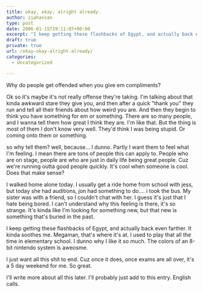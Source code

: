 ```yaml
---
title: okay, okay, alright already.
author: ziahassan
type: post
date: 2006-01-15T19:11:07+00:00
excerpt: "I keep getting these flashbacks of Egypt, and actually back even farther. It kinda soothes me."
draft: true
private: true
url: /okay-okay-alright-already/
categories:
  - Uncategorized

---
```

Why do people get offended when you give em compliments?

Ok so it's maybe it's not really offense they're taking. I'm talking about that kinda awkward stare they give you, and then after a quick "thank you" they run and tell all their friends about how weird you are. And then they begin to think you have something for em or something. There are so many people, and I wanna tell them how great I think they are. I'm like that. But the thing is most of them I don't know very well. They'd think I was being stupid. Or coming onto them or something.

so why tell them? well, because&#8230; I dunno. Partly I want them to feel what I'm feeling. I mean there are tons of people this can apply to. People who are on stage, people are who are just in daily life being great people. Cuz we're running outta good people quickly. It's cool when someone is cool. Does that make sense?

I walked home alone today. I usually get a ride home from school with jess, but today she had auditions, jon had something to do&#8230;. i took the bus. My sister was with a friend, so I couldn't chat with her. I guess it's just that I hate being bored. I can't understand why this feeling is there, it's so strange. It's kinda like I'm looking for something new, but that new is something that's buried in the past.

I keep getting these flashbacks of Egypt, and actually back even farther. It kinda soothes me. Megaman, that's where it's at. I used to play that all the time in elementary school. I dunno why I like it so much. The colors of an 8-bit nintendo system is aweosme.

I just want all this shit to end. Cuz once it does, once exams are all over, it's a 5 day weekend for me. So great.

I'll write more about all this later. I'll probably just add to this entry. English calls.